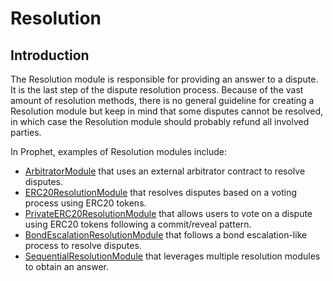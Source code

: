 # Resolution

## Introduction

The Resolution module is responsible for providing an answer to a dispute. It is the last step of the dispute resolution process. Because of the vast amount of resolution methods, there is no general guideline for creating a Resolution module but keep in mind that some disputes cannot be resolved, in which case the Resolution module should probably refund all involved parties.

In Prophet, examples of Resolution modules include:
- [ArbitratorModule](./resolution/arbitrator_module.md) that uses an external arbitrator contract to resolve disputes.
- [ERC20ResolutionModule](./resolution/erc20_resolution_module.md) that resolves disputes based on a voting process using ERC20 tokens.
- [PrivateERC20ResolutionModule](./resolution/private_erc20_resolution_module.md) that allows users to vote on a dispute using ERC20 tokens following a commit/reveal pattern.
- [BondEscalationResolutionModule](./resolution/bond_escalation_resolution_module.md) that follows a bond escalation-like process to resolve disputes.
- [SequentialResolutionModule](./resolution/sequential_resolution_module.md) that leverages multiple resolution modules to obtain an answer.
